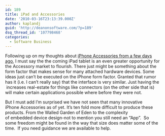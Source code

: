 ```yaml
---
id: 189
title: iPad and Accessories
date: '2010-03-16T23:13:39.000Z'
author: kaplandj
guid: 'http://deanonsoftware.com/?p=189'
dsq_thread_id: '107798468'
categories:
  - Software Business
---
```

Following up on my thoughts about [iPhone Accessories from a few days ago](http://bit.ly/dd1c3E), I must say the the coming iPad tablet is an even greater opportunity for the Accessory market to flourish. There just might be something about the form factor that makes sense for many attached hardware devices. Some ideas just can’t be executed on the iPhone form factor. Granted that rumor has it (i.e. I can’t really say) that the interface is very similar. Just having the  increases real-estate for things like connectors (on the other side that is) will make certain applications possible where before they were not.

But I must add I’m surprised we have not seen that many innovative iPhone Accessories as of yet. It’s ten fold more difficult to produce these products. From the Walled Garden of Eden to the complexity of embedded device design-not to mention you still need an “App”.  So some freedom might be found in the way that size does matter some of the time.  If you need guidance we are available to help.
